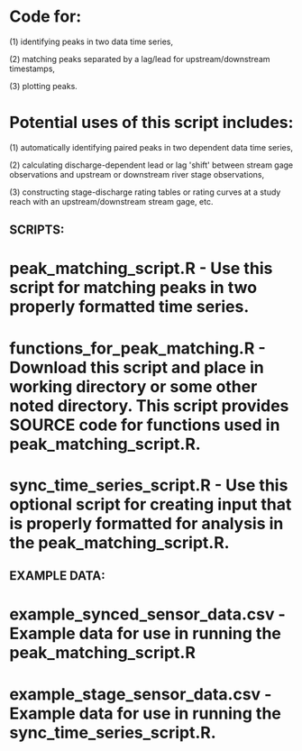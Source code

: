 # Code for:

(1) identifying peaks in two data time series, 

(2) matching peaks separated by a lag/lead for upstream/downstream timestamps, 

(3) plotting peaks.

# Potential uses of this script includes: 

(1) automatically identifying paired peaks in two dependent data time series, 

(2) calculating discharge-dependent lead or lag 'shift' between stream gage observations and upstream or downstream river stage observations, 

(3) constructing stage-discharge rating tables or rating curves at a study reach with an upstream/downstream stream gage, etc.

## SCRIPTS:

# peak_matching_script.R - Use this script for matching peaks in two properly formatted time series.

# functions_for_peak_matching.R - Download this script and place in working directory or some other noted directory. This script provides SOURCE code for functions used in peak_matching_script.R.

# sync_time_series_script.R - Use this optional script for creating input that is properly formatted for analysis in the           peak_matching_script.R.

## EXAMPLE DATA:

# example_synced_sensor_data.csv - Example data for use in running the peak_matching_script.R 

# example_stage_sensor_data.csv - Example data for use in running the sync_time_series_script.R.




                        
                            

